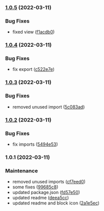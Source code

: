 ### [1.0.5](https://github.com/collective/volto-outdooractive/compare/v1.0.4...v1.0.5) (2022-03-11)


### Bug Fixes

* fixed view ([f1acdb0](https://github.com/collective/volto-outdooractive/commit/f1acdb0f74d1eed0febb9be5821d13e10f038a1f))

### [1.0.4](https://github.com/collective/volto-outdooractive/compare/v1.0.3...v1.0.4) (2022-03-11)


### Bug Fixes

* fix export ([c522e7e](https://github.com/collective/volto-outdooractive/commit/c522e7eb655b711654311552aa0e0d9676aa5892))

### [1.0.3](https://github.com/collective/volto-outdooractive/compare/v1.0.2...v1.0.3) (2022-03-11)


### Bug Fixes

* removed unused import ([5c083ad](https://github.com/collective/volto-outdooractive/commit/5c083ad9965c6b127402f5db9d49a2f07b31aba9))

### [1.0.2](https://github.com/collective/volto-outdooractive/compare/v1.0.1...v1.0.2) (2022-03-11)


### Bug Fixes

* fix imports ([5494e53](https://github.com/collective/volto-outdooractive/commit/5494e53afbc881ad63d3c1d105867d1046325535))

### 1.0.1 (2022-03-11)


### Maintenance

* removed unused imports ([cf7eed0](https://github.com/collective/volto-outdooractive/commit/cf7eed0235943a7f8ea615e742194c0a644e9e1d))
* some fixes ([99685c8](https://github.com/collective/volto-outdooractive/commit/99685c88cfa160e98c31bc9caa050af9e6ae54e1))
* updated package.json ([fd57e50](https://github.com/collective/volto-outdooractive/commit/fd57e501a71d1bdd5c13b8c83e8bc750a26db70b))
* updated readme ([deea5cc](https://github.com/collective/volto-outdooractive/commit/deea5cc9d8ce2a838b33aad3324e4fe701e2e632))
* updated readme and block icon ([2a1e5ec](https://github.com/collective/volto-outdooractive/commit/2a1e5ec6a9f5ecdfb68cadad855dda2f7723d1d9))

